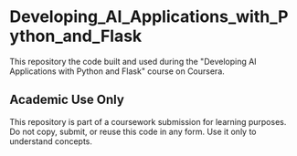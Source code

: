 # Developing_AI_Applications_with_Python_and_Flask
This repository the code built and used during the "Developing AI Applications with Python and Flask" course on Coursera.

## Academic Use Only
This repository is part of a coursework submission for learning purposes.
Do not copy, submit, or reuse this code in any form.
Use it only to understand concepts.
